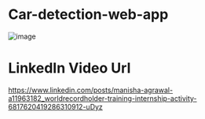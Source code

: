 # Car-detection-web-app

![image](https://user-images.githubusercontent.com/67043518/124405595-acc12180-dd5c-11eb-9df1-ffad23428664.png)

# LinkedIn Video Url
https://www.linkedin.com/posts/manisha-agrawal-a11963182_worldrecordholder-training-internship-activity-6817620419286310912-uDyz
